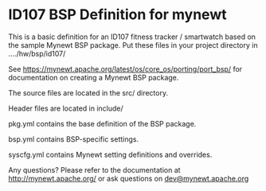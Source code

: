 # ID107 BSP Definition for mynewt

This is a basic definition for an ID107 fitness tracker / smartwatch based on the sample Mynewt BSP package.  Put these files in your project directory in ..../hw/bsp/id107/

See https://mynewt.apache.org/latest/os/core_os/porting/port_bsp/ for documentation
on creating a Mynewt BSP package.

The source files are located in the src/ directory.

Header files are located in include/ 

pkg.yml contains the base definition of the BSP package.

bsp.yml contains BSP-specific settings.

syscfg.yml contains Mynewt setting definitions and overrides.

Any questions?  Please refer to the documentation at 
http://mynewt.apache.org/ or ask questions on dev@mynewt.apache.org
